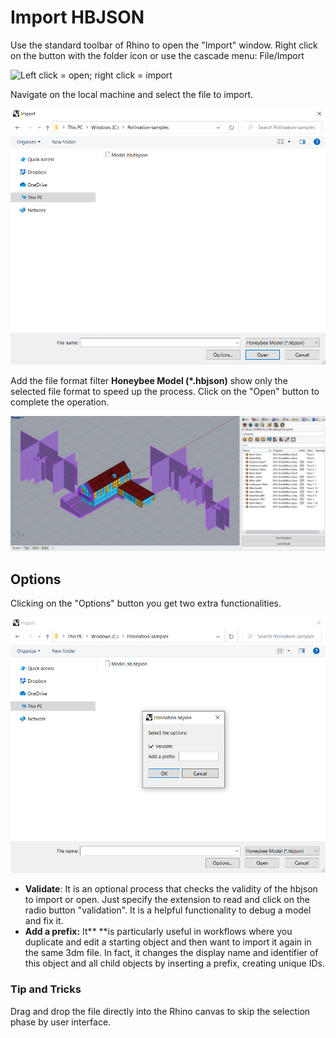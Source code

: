 # Import HBJSON

Use the standard toolbar of Rhino to open the "Import" window. Right click on the button with the folder icon or use the cascade menu: File/Import

![Left click = open; right click = import](../../../.gitbook/assets/Pollination\_Rhino\_Import\_Toolbar.png)

Navigate on the local machine and select the file to import.

![](<../../../.gitbook/assets/image (67).png>)

Add the file format filter **Honeybee Model (\*.hbjson)** show only the selected file format to speed up the process. Click on the "Open" button to complete the operation.

![](<../../../.gitbook/assets/image (72).png>)

## Options

Clicking on the "Options" button you get two extra functionalities.

![](<../../../.gitbook/assets/image (74) (1).png>)

* **Validate**: It is an optional process that checks the validity of the hbjson to import or open. Just specify the extension to read and click on the radio button "validation". It is a helpful functionality to debug a model and fix it.
* **Add a prefix:** It\*\* \*\*is particularly useful in workflows where you duplicate and edit a starting object and then want to import it again in the same 3dm file. In fact, it changes the display name and identifier of this object and all child objects by inserting a prefix, creating unique IDs.

### Tip and Tricks

Drag and drop the file directly into the Rhino canvas to skip the selection phase by user interface.
